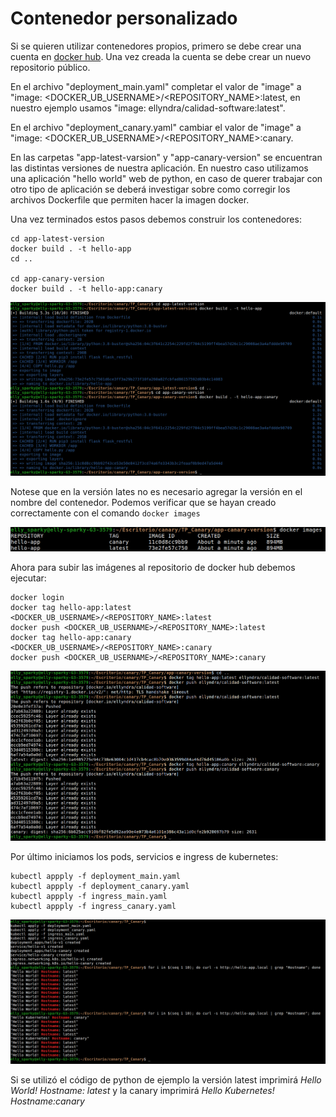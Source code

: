 # Contenedor personalizado

Si se quieren utilizar contenedores propios, primero se debe crear una cuenta en [docker hub](https://hub.docker.com/). Una vez creada la cuenta se debe crear un nuevo repositorio público.

En el archivo "deployment_main.yaml" completar el valor de "image" a "image: <DOCKER_UB_USERNAME>/<REPOSITORY_NAME>:latest, en nuestro ejemplo usamos "image: ellyndra/calidad-software:latest".

En el archivo "deployment_canary.yaml" cambiar el valor de "image" a "image: <DOCKER_UB_USERNAME>/<REPOSITORY_NAME>:canary.

En las carpetas "app-latest-varsion" y "app-canary-version" se encuentran las distintas versiones de nuestra aplicación. En nuestro caso utilizamos una aplicación "hello world" web de python, en caso de querer trabajar con otro tipo de aplicación se deberá investigar sobre como corregir los archivos Dockerfile que permiten hacer la imagen docker.

Una vez terminados estos pasos debemos construir los contenedores:

```
cd app-latest-version
docker build . -t hello-app
cd ..

cd app-canary-version
docker build . -t hello-app:canary
```

![](images/docker_build.png)

Notese que en la versión lates no es necesario agregar la versión en el nombre del contenedor. Podemos verificar que se hayan creado correctamente con el comando ``` docker images ```

![](images/docker_images.png)

Ahora para subir las imágenes al repositorio de docker hub debemos ejecutar:

```
docker login
docker tag hello-app:latest <DOCKER_UB_USERNAME>/<REPOSITORY_NAME>:latest
docker push <DOCKER_UB_USERNAME>/<REPOSITORY_NAME>:latest
docker tag hello-app:canary <DOCKER_UB_USERNAME>/<REPOSITORY_NAME>:canary
docker push <DOCKER_UB_USERNAME>/<REPOSITORY_NAME>:canary
```

![](images/docker_push.png)

Por último iniciamos los pods, servicios e ingress de kubernetes:

```
kubectl appply -f deployment_main.yaml
kubectl appply -f deployment_canary.yaml
kubectl appply -f ingress_main.yaml
kubectl appply -f ingress_canary.yaml
```

![](images/kubernetes.png)

Si se utilizó el código de python de ejemplo la versión latest imprimirá *Hello World! Hostname: latest* y la canary imprimirá *Hello Kubernetes! Hostname:canary*
